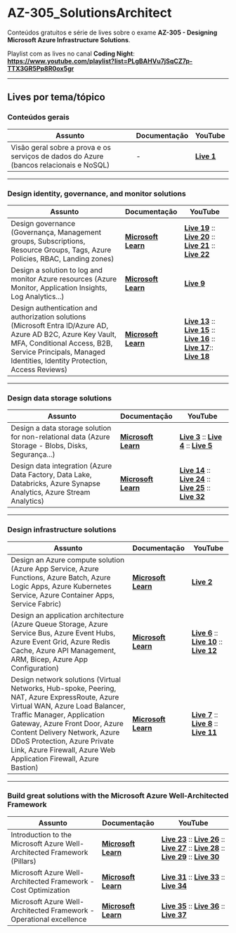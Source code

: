 # AZ-305_SolutionsArchitect
Conteúdos gratuitos e série de lives sobre o exame **AZ-305 - Designing Microsoft Azure Infrastructure Solutions**.

Playlist com as lives no canal **Coding Night**:
**https://www.youtube.com/playlist?list=PLgBAHVu7jSqCZ7p-TTX3GR5Pp8R0ox5gr**

---

## Lives por tema/tópico

### Conteúdos gerais

| **Assunto** | **Documentação** | **YouTube** |
|-------------|------------------|-------------|
| Visão geral sobre a prova e os serviços de dados do Azure (bancos relacionais e NoSQL) | - | [**Live 1**](https://www.youtube.com/watch?v=oj7zL85R6yI) |

---

### Design identity, governance, and monitor solutions

| **Assunto** | **Documentação** | **YouTube** |
|-------------|------------------|-------------|
| Design governance (Governança, Management groups, Subscriptions, Resource Groups, Tags, Azure Policies, RBAC, Landing zones) | [**Microsoft Learn**](https://learn.microsoft.com/en-us/training/modules/design-governance/) | [**Live 19**](https://www.youtube.com/watch?v=1CRpas-AqT0) :: [**Live 20**](https://www.youtube.com/watch?v=JGG3qc2wphk) :: [**Live 21**](https://www.youtube.com/watch?v=FW-jD5AxBvk) :: [**Live 22**](https://www.youtube.com/watch?v=FW-jD5AxBvk) |
| Design a solution to log and monitor Azure resources (Azure Monitor, Application Insights, Log Analytics...) | [**Microsoft Learn**](https://learn.microsoft.com/en-us/training/modules/design-solution-to-log-monitor-azure-resources/) | [**Live 9**](https://www.youtube.com/watch?v=Bomq_Vvm2UI) |
| Design authentication and authorization solutions (Microsoft Entra ID/Azure AD, Azure AD B2C, Azure Key Vault, MFA, Conditional Access, B2B, Service Principals, Managed Identities, Identity Protection, Access Reviews) | [**Microsoft Learn**](https://learn.microsoft.com/en-us/training/modules/design-authentication-authorization-solutions/) | [**Live 13**](https://www.youtube.com/watch?v=9wA8KN0opCY) :: [**Live 15**](https://www.youtube.com/watch?v=EW9cepOM4N8) :: [**Live 16**](https://www.youtube.com/watch?v=3SZ_WifKIns) :: [**Live 17**](https://www.youtube.com/watch?v=HkxgAHlBPjw):: [**Live 18**](https://www.youtube.com/watch?v=Fj7vP2W2tTE) |

---

### Design data storage solutions

| **Assunto** | **Documentação** | **YouTube** |
|-------------|------------------|-------------|
| Design a data storage solution for non-relational data (Azure Storage - Blobs, Disks, Segurança...) | [**Microsoft Learn**](https://learn.microsoft.com/en-us/training/modules/design-data-storage-solution-for-non-relational-data/) | [**Live 3**](https://www.youtube.com/watch?v=b87W4PFimNo) :: [**Live 4**](https://www.youtube.com/watch?v=Kk_Y1oEMLs4) :: [**Live 5**](https://www.youtube.com/watch?v=dDe8iN1Qrlc)|
| Design data integration (Azure Data Factory, Data Lake, Databricks, Azure Synapse Analytics, Azure Stream Analytics) | [**Microsoft Learn**](https://learn.microsoft.com/en-us/training/modules/design-data-integration/) | [**Live 14**](https://www.youtube.com/watch?v=O-fvy_MnQ9c) :: [**Live 24**](https://www.youtube.com/watch?v=2p29XQQyWVY) :: [**Live 25**](https://www.youtube.com/watch?v=DlzFxoWxmJM) :: [**Live 32**](https://www.youtube.com/watch?v=_KBY4ZcKQOo) |

---

### Design infrastructure solutions

| **Assunto** | **Documentação** | **YouTube** |
|-------------|------------------|-------------|
| Design an Azure compute solution (Azure App Service, Azure Functions, Azure Batch, Azure Logic Apps, Azure Kubernetes Service, Azure Container Apps, Service Fabric) | [**Microsoft Learn**](https://learn.microsoft.com/en-us/training/modules/design-compute-solution/) | [**Live 2**](https://www.youtube.com/watch?v=_YB-tw52cJI) |
| Design an application architecture (Azure Queue Storage, Azure Service Bus, Azure Event Hubs, Azure Event Grid, Azure Redis Cache, Azure API Management, ARM, Bicep, Azure App Configuration) | [**Microsoft Learn**](https://learn.microsoft.com/en-us/training/modules/design-application-architecture/) | [**Live 6**](https://www.youtube.com/watch?v=807J7Qth-WM) :: [**Live 10**](https://www.youtube.com/watch?v=KATsXh0zkGY) :: [**Live 12**](https://www.youtube.com/watch?v=RPFZw2bgEi8) |
| Design network solutions (Virtual Networks, Hub-spoke, Peering, NAT, Azure ExpressRoute, Azure Virtual WAN, Azure Load Balancer, Traffic Manager, Application Gateway, Azure Front Door, Azure Content Delivery Network, Azure DDoS Protection, Azure Private Link, Azure Firewall, Azure Web Application Firewall, Azure Bastion) | [**Microsoft Learn**](https://learn.microsoft.com/en-us/training/modules/design-network-solutions/) | [**Live 7**](https://www.youtube.com/watch?v=2FhcqDUKxRM) :: [**Live 8**](https://www.youtube.com/watch?v=kDdZShv0QdM) :: [**Live 11**](https://www.youtube.com/watch?v=f8SwiC9fam4) |

---

### Build great solutions with the Microsoft Azure Well-Architected Framework

| **Assunto** | **Documentação** | **YouTube** |
|-------------|------------------|-------------|
| Introduction to the Microsoft Azure Well-Architected Framework (Pillars) | [**Microsoft Learn**](https://learn.microsoft.com/en-us/training/modules/azure-well-architected-introduction/) | [**Live 23**](https://www.youtube.com/watch?v=fOIel4OB9YM) :: [**Live 26**](https://www.youtube.com/watch?v=TR29H2JanQE) :: [**Live 27**](https://www.youtube.com/watch?v=U98RVZdoskE) :: [**Live 28**](https://www.youtube.com/watch?v=NS38tEL0N78) :: [**Live 29**](https://www.youtube.com/watch?v=MraSzxQFtHE) :: [**Live 30**](https://www.youtube.com/watch?v=-p6-VwCXBFI) |
| Microsoft Azure Well-Architected Framework - Cost Optimization | [**Microsoft Learn**](https://learn.microsoft.com/en-us/training/modules/azure-well-architected-cost-optimization/) | [**Live 31**](https://www.youtube.com/watch?v=OYBMn2HEQMw) :: [**Live 33**](https://www.youtube.com/watch?v=_KBY4ZcKQOo) :: [**Live 34**](https://www.youtube.com/watch?v=JZbagM4OK4k) |
| Microsoft Azure Well-Architected Framework - Operational excellence | [**Microsoft Learn**](https://learn.microsoft.com/en-us/training/modules/azure-well-architected-operational-excellence/) | [**Live 35**](https://www.youtube.com/watch?v=R2DD6ycSlX8) :: [**Live 36**](https://www.youtube.com/watch?v=U-sK5l8cyqM) :: [**Live 37**](https://www.youtube.com/watch?v=L0uDDuVutEU) |






